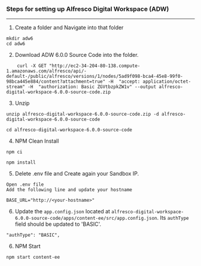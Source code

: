 ### Steps for setting up Alfresco Digital Workspace (ADW)

--------------------


1. Create a folder and Navigate into that folder
```
mkdir adw6
cd adw6
```

2.  Download ADW 6.0.0 Source Code into the folder.
```
    curl -X GET "http://ec2-34-204-80-138.compute-1.amazonaws.com/alfresco/api/-default-/public/alfresco/versions/1/nodes/5ad9f098-bca4-45e8-99f0-98bca445e884/content?attachment=true" -H  "accept: application/octet-stream" -H  "authorization: Basic ZGVtbzpkZW1v" --output alfresco-digital-workspace-6.0.0-source-code.zip

```

3. Unzip
```
unzip alfresco-digital-workspace-6.0.0-source-code.zip -d alfresco-digital-workspace-6.0.0-source-code

cd alfresco-digital-workspace-6.0.0-source-code

```

4. NPM Clean Install
```
npm ci

npm install
```

5. Delete .env file and Create again your Sandbox IP.
```
Open .env file
Add the following line and update your hostname

BASE_URL="http://<your-hostname>"

```

6. Update the `app.config.json` located at `alfresco-digital-workspace-6.0.0-source-code/apps/content-ee/src/app.config.json`.
   Its `authType` field should be updated to 'BASIC'.
```
"authType": "BASIC",
```

6. NPM Start
```
npm start content-ee
```
